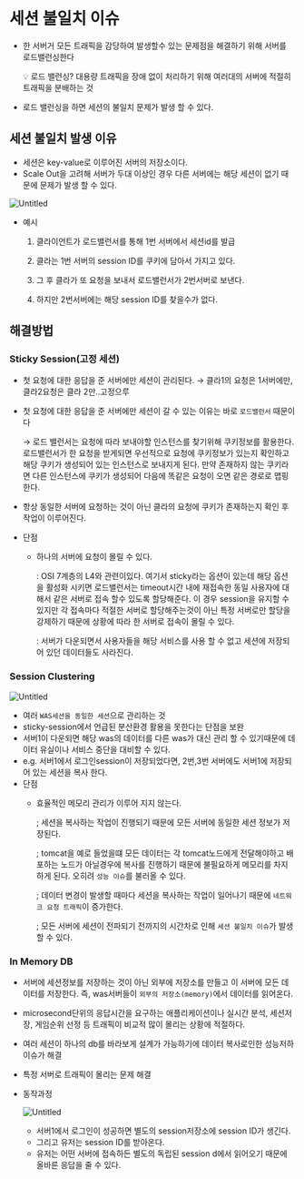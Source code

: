 # 세션 불일치 이슈

- 한 서버거 모든 트래픽을 감당하여 발생할수 있는 문제점을 해결하기 위해 서버를 로드밸런싱한다
    
    <aside>
    💡 로드 밸런싱? 대용량 트래픽을 장애 없이 처리하기 위해 여러대의 서버에 적절히 트래픽을 분배하는 것
    
    </aside>
    
- 로드 밸런싱을 하면 세션의 불일치 문제가 발생 할 수 있다.

## 세션 불일치 발생 이유

- 세션은 key-value로 이루어진 서버의 저장소이다.
- Scale Out을 고려해 서버가 두대 이상인 경우 다른 서버에는 해당 세션이 없기 때문에 문제가 발생 할 수 있다.

![Untitled](%E1%84%89%E1%85%A6%E1%84%89%E1%85%A7%E1%86%AB%20%E1%84%87%E1%85%AE%E1%86%AF%E1%84%8B%E1%85%B5%E1%86%AF%E1%84%8E%E1%85%B5%20%E1%84%8B%E1%85%B5%E1%84%89%E1%85%B2%20db7a24c7539a468bbb9ed4fd62b68b2b/Untitled.png)

- 예시
    
    1) 클라이언트가 로드밸런서를 통해 1번 서버에서 세션id를 발급
    
    2) 클라는 1번 서버의 session ID를 쿠키에 담아서 가지고 있다.
    
    3) 그 후 클라가 또 요청을 보내서 로드밸런서가 2번서버로 보낸다.
    
    4) 하지만 2번서버에는 해당 session ID를 찾을수가 없다.
    

## 해결방법

### Sticky Session(고정 세션)

- 첫 요청에 대한 응답을 준 서버에만 세션이 관리된다. →  클라1의 요청은 1서버에만, 클라2요청은 클라 2만..고정으루
- 첫 요청에 대한 응답을 준 서버에만 세션이 갈 수 있는 이유는 바로 `로드밸런서` 때문이다
    
    → 로드 밸런서는 요청에 따라 보내야할 인스턴스를 찾기위해 쿠키정보를 활용한다. 로드밸런서가 한 요청을 받게되면 우선적으로 요청에 쿠키정보가 있는지 확인하고 해당 쿠키가 생성되어 있는 인스턴스로 보내지게 된다. 만약 존재하지 않는 쿠키라면 다른 인스턴스에 쿠키가 생성되어 다음에 똑같은 요청이 오면 같은 경로로 맵핑한다.
    
- 항상 동일한 서버에 요청하는 것이 아닌 클라의 요청에 쿠키가 존재하는지 확인 후 작업이 이루어진다.
- 단점
    - 하나의 서버에 요청이 몰릴 수 있다.
        
        : OSI 7계층의 L4와 관련이있다. 여기서 sticky라는 옵션이 있는데 해당 옵션을 활성화 시키면 로드밸런서는 timeout시간 내에 재접속한 동일 사용자에 대해서 같은 서버로 접속 할수 있도록 할당해준다. 이 경우 session을 유지할 수 있지만 각 접속마다 적절한 서버로 할당해주는것이 아닌 특정 서버로만 할당을 강제하기 때문에 상황에 따라 한 서버로 접속이 몰릴 수 있다.
        
        : 서버가 다운되면서 사용자들을 해당 서비스를 사용 할 수 없고 세션에 저장되어 있던 데이터들도 사라진다.
        

### Session Clustering

![Untitled](%E1%84%89%E1%85%A6%E1%84%89%E1%85%A7%E1%86%AB%20%E1%84%87%E1%85%AE%E1%86%AF%E1%84%8B%E1%85%B5%E1%86%AF%E1%84%8E%E1%85%B5%20%E1%84%8B%E1%85%B5%E1%84%89%E1%85%B2%20db7a24c7539a468bbb9ed4fd62b68b2b/Untitled%201.png)

- 여러 `WAS세션을 동일한 세션`으로 관리하는 것
- sticky-session에서 언급된 분산환경 활용을 못한다는 단점을 보완
- 서버1이 다운되면 해당 was의 데이터를 다른 was가 대신 관리 할 수 있기때문에 데이터 유실이나 서비스 중단을 대비할 수 있다.
- e.g. 서버1에서 로그인session이 저장되었다면, 2번,3번 서버에도 서버1에 저장되어 있는 세션을 복사 한다.
- 단점
    - 효율적인 메모리 관리가 이루어 지지 않는다.
        
        ; 세션을 복사하는 작업이 진행되기 때문에 모든 서버에 동일한 세션 정보가 저장된다. 
        
        ; tomcat을 예로 들었을떄 모든 데이터는 각 tomcat노드에게 전달해야하고 배포하는 노드가 아닐경우에 복사를 진행하기 때문에 불필요하게 메모리를 차지하게 된다. 오히려 `성능 이슈`를 불러올 수 있다.
        
        ; 데이터 변경이 발생할 때마다 세션을 복사하는 작업이 일어나기 때문에 `네트워크 요청 트래픽`이 증가한다.
        
        ; 모든 서버에 세션이 전파되기 전까지의 시간차로 인해 `세션 불일치 이슈`가 발생할 수 있다.
        

### In Memory DB

- 서버에 세션정보를 저장하는 것이 아닌 외부에 저장소를 만들고 이 서버에 모든 데이터를 저장한다. 즉, was서버들이 `외부의 저장소(memory)`에서 데이터를 읽어온다.
- microsecond단위의 응답시간을 요구하는 애플리케이션이나 실시간 분석, 세션저장, 게임순위 선정 등 트래픽이 비교적 많이 몰리는 상황에 적절하다.
- 여러 세션이 하나의 db를 바라보게 설계가 가능하기에 데이터 복사로인한 성능저하 이슈가 해결
- 특정 서버로 트래픽이 몰리는 문제 해결
- 동작과정
    
    ![Untitled](%E1%84%89%E1%85%A6%E1%84%89%E1%85%A7%E1%86%AB%20%E1%84%87%E1%85%AE%E1%86%AF%E1%84%8B%E1%85%B5%E1%86%AF%E1%84%8E%E1%85%B5%20%E1%84%8B%E1%85%B5%E1%84%89%E1%85%B2%20db7a24c7539a468bbb9ed4fd62b68b2b/Untitled%202.png)
    
    - 서버1에서 로그인이 성공하면 별도의 session저장소에 session ID가 생긴다.
    - 그리고 유저는 session ID를 받아온다.
    - 유저는 어떤 서버에 접속하든 별도의 독립된 session d에서 읽어오기 때문에 올바른 응답을 줄 수 있다.